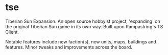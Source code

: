 # tse
Tiberian Sun Expansion. An open source hobbyist project, 'expanding' on the original Tiberian Sun game in its own way. Built upon Rampastring's TS Client.

Notable features include new faction(s), new units, maps, buildings and features. Minor tweaks and improvements across the board.
